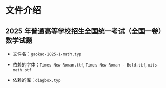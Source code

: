 # 文件介绍

## 2025 年普通高等学校招生全国统一考试（全国一卷）数学试题

- 文件名：`gaokao-2025-1-math.typ`

- 依赖的字体：`Times New Roman.ttf`, `Times New Roman - Bold.ttf`, `xits-math.otf`

- 依赖的库：`diagbox.typ`
